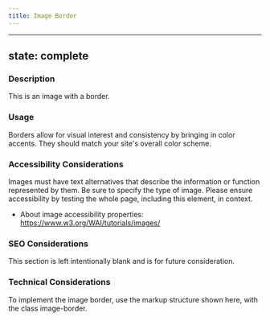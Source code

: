 ```yaml
---
title: Image Border
---
```


---
state: complete
---

### Description
This is an image with a border.

### Usage
Borders allow for visual interest and consistency by bringing in color accents. They should match your site's overall color scheme.

### Accessibility Considerations
Images must have text alternatives that describe the information or function represented by them. Be sure to specify the type of image. Please ensure accessibility by testing the whole page, including this element, in context.

* About image accessibility properties: https://www.w3.org/WAI/tutorials/images/

### SEO Considerations
This section is left intentionally blank and is for future consideration.

### Technical Considerations
To implement the image border, use the markup structure shown here, with the class image-border.
